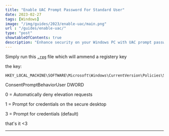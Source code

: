 ```yaml
---
title: "Enable UAC Prompt Password For Standard User"
date: 2023-02-27
tags: [Windows]
image: "/img/guides/2023/enable-uac/main.png"
url : "/guides/enable-uac/"
type: "post"
showtableOfContents: true
description: "Enhance security on your Windows PC with UAC prompt password for standard users. Follow our step-by-step guide for instructions."
---
```


Simply run this [`.reg`](/img/guides/2023/enable-uac/Standard_users_UAC_Prompt_for_credentials.reg) file which will ammend a registery key

the key: 
```
HKEY_LOCAL_MACHINE\SOFTWARE\Microsoft\Windows\CurrentVersion\Policies\System
```

ConsentPromptBehaviorUser DWORD

0 = Automatically deny elevation requests

1 = Prompt for credentials on the secure desktop

3 = Prompt for credentials (default)

that's it <3

----

  